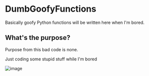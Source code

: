 # DumbGoofyFunctions
Basically goofy Python functions will be written here when I'm bored.

## What's the purpose?
 Purpose from this bad code is none.
 
 Just coding some stupid stuff while I'm bored
 
 
 
![image](https://user-images.githubusercontent.com/113610915/201433488-99709598-69ff-4b35-a7b1-c2b8215d3f0e.png)
